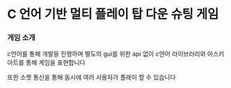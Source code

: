 <h1 align="left">C 언어 기반 멀티 플레이 탑 다운 슈팅 게임</h1>
<h3 align="left">게임 소개</h3>
<p align="left">c언어를 통해 개발을 진행하며 별도의 gui를 위한 api 없이 c언어 라이브러리와 아스키 아트를 통해 게임을 표현합니다</p>
<p align="left">또한 소켓 통신을 통해 동시에 여러 사용자가 플레이 할 수 있습니다</p>
